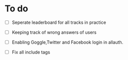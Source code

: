 # To do
- [ ] Seperate leaderboard for all tracks in practice
- [ ] Keeping track of wrong answers of users 
- [ ] Enabling Goggle,Twitter and Facebook login in allauth.
- [ ] Fix all include tags




